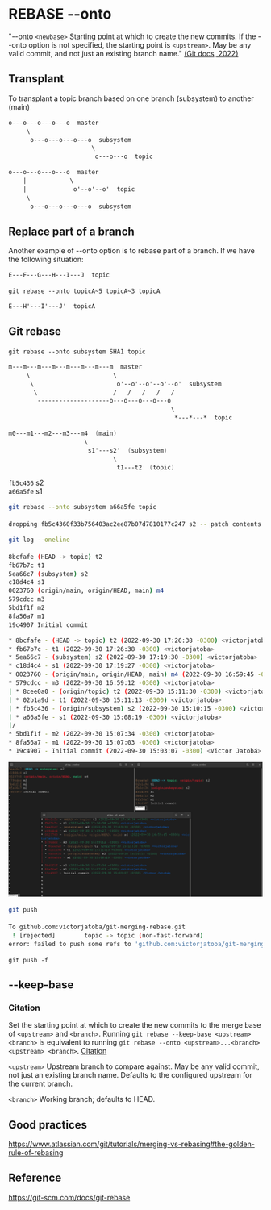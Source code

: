 # REBASE --onto

"--onto `<newbase>`
Starting point at which to create the new commits. If the --onto option is not specified, the starting point is `<upstream>`. May be any valid commit, and not just an existing branch name." [(Git docs, 2022)](https://git-scm.com/docs/git-rebase#Documentation/git-rebase.txt---ontoltnewbasegt)

## Transplant

To transplant a topic branch based on one branch (subsystem) to another (main)

```fs
o---o---o---o---o  master
     \
      o---o---o---o---o  subsystem
                       \
                        o---o---o  topic
```

```fs
o---o---o---o---o  master
    |            \
    |             o'--o'--o'  topic
     \
      o---o---o---o---o  subsystem
```

## Replace part of a branch

Another example of --onto option is to rebase part of a branch. If we have the following situation:

```fs
E---F---G---H---I---J  topic
```

`git rebase --onto topicA~5 topicA~3 topicA`

```fs
E---H'---I'---J'  topicA
```

## Git rebase

`git rebase --onto subsystem SHA1 topic`

```fs
m---m---m---m---m---m---m---m  master
     \                       \
      \                       o'--o'--o'--o'--o'  subsystem
       \                     /   /   /   /   /
        --------------------o---o---o---o---o
                                             \
                                              *---*---*  topic
```

```fs
m0---m1---m2---m3---m4  (main)
                     \
                      s1'---s2'  (subsystem)
                             \
                              t1---t2  (topic)
```

`fb5c436` s2  
`a66a5fe` s1

```sh
git rebase --onto subsystem a66a5fe topic

dropping fb5c4360f33b756403ac2ee87b07d7810177c247 s2 -- patch contents already upstream
```

```sh
git log --oneline

8bcfafe (HEAD -> topic) t2
fb67b7c t1
5ea66c7 (subsystem) s2
c18d4c4 s1
0023760 (origin/main, origin/HEAD, main) m4
579cdcc m3
5bd1f1f m2
8fa56a7 m1
19c4907 Initial commit
```

```sh
* 8bcfafe - (HEAD -> topic) t2 (2022-09-30 17:26:38 -0300) <victorjatoba>
* fb67b7c - t1 (2022-09-30 17:26:38 -0300) <victorjatoba>
* 5ea66c7 - (subsystem) s2 (2022-09-30 17:19:30 -0300) <victorjatoba>
* c18d4c4 - s1 (2022-09-30 17:19:27 -0300) <victorjatoba>
* 0023760 - (origin/main, origin/HEAD, main) m4 (2022-09-30 16:59:45 -0300) <victorjatoba>
* 579cdcc - m3 (2022-09-30 16:59:12 -0300) <victorjatoba>
| * 8cee0a0 - (origin/topic) t2 (2022-09-30 15:11:30 -0300) <victorjatoba>
| * 02b1a9d - t1 (2022-09-30 15:11:13 -0300) <victorjatoba>
| * fb5c436 - (origin/subsystem) s2 (2022-09-30 15:10:15 -0300) <victorjatoba>
| * a66a5fe - s1 (2022-09-30 15:08:19 -0300) <victorjatoba>
|/  
* 5bd1f1f - m2 (2022-09-30 15:07:34 -0300) <victorjatoba>
* 8fa56a7 - m1 (2022-09-30 15:07:03 -0300) <victorjatoba>
* 19c4907 - Initial commit (2022-09-30 15:03:07 -0300) <Victor Jatobá>
```

![rebase](./rebase.png)

```sh
git push

To github.com:victorjatoba/git-merging-rebase.git
 ! [rejected]        topic -> topic (non-fast-forward)
error: failed to push some refs to 'github.com:victorjatoba/git-merging-rebase.git'
```

`git push -f`

## --keep-base

### Citation

Set the starting point at which to create the new commits to the merge base of `<upstream>` and `<branch>`. Running `git rebase --keep-base <upstream> <branch>` is equivalent to running `git rebase --onto <upstream>...<branch> <upstream> <branch>`. [Citation](https://git-scm.com/docs/git-rebase#Documentation/git-rebase.txt---keep-base)

`<upstream>`
Upstream branch to compare against. May be any valid commit, not just an existing branch name. Defaults to the configured upstream for the current branch.

`<branch>`
Working branch; defaults to HEAD.

## Good practices

https://www.atlassian.com/git/tutorials/merging-vs-rebasing#the-golden-rule-of-rebasing

## Reference

https://git-scm.com/docs/git-rebase
